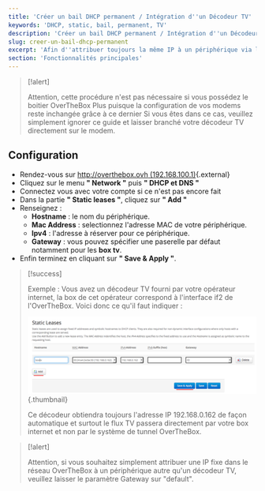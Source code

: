 ```yaml
---
title: 'Créer un bail DHCP permanent / Intégration d''un Décodeur TV'
keywords: 'DHCP, static, bail, permanent, TV'
description: 'Créer un bail DHCP permanent / Intégration d''un Décodeur TV'
slug: creer-un-bail-dhcp-permanent
excerpt: 'Afin d''attribuer toujours la même IP à un périphérique via le service DHCP, vous pouvez créer un bail DHCP permanent. Cette opération est nécessaire pour les décodeurs TV puisque ces derniers ne peuvent pas fonctionner à travers le tunnel OverTheBox.'
section: 'Fonctionnalités principales'
---
```


> [!alert]
>
> Attention, cette procédure n'est pas nécessaire si vous possédez le boitier OverTheBox Plus puisque la configuration de vos modems reste inchangée grâce à ce dernier
> Si vous êtes dans ce cas, veuillez simplement ignorer ce guide et laisser branché votre décodeur TV directement sur le modem.
> 


## Configuration
- Rendez-vous sur [http://overthebox.ovh (192.168.100.1)](http://overthebox.ovh){.external}
- Cliquez sur le menu **" Network "** puis **" DHCP et DNS "**
- Connectez vous avec votre compte si ce n'est pas encore fait
- Dans la partie **" Static leases "**, cliquez sur **" Add "**
- Renseignez :
    - **Hostname** : le nom du périphérique.
    - **Mac Address** : selectionnez l'adresse MAC de votre périphérique.
    - **Ipv4** : l'adresse à réserver pour ce périphérique.
    - **Gateway** : vous pouvez spécifier une paserelle par défaut notamment pour les **box tv**.
- Enfin terminez en cliquant sur **" Save & Apply "**.



> [!success]
>
> Exemple : Vous avez un décodeur TV fourni par votre opérateur internet, la box de cet opérateur correspond à l'interface if2 de l'OverTheBox.
> Voici donc ce qu'il faut indiquer :
> 
> ![overthebox](images/4404.png){.thumbnail}
> 
> Ce décodeur obtiendra toujours l'adresse IP 192.168.0.162 de façon automatique et surtout le flux TV passera directement par votre box internet et non par le système de tunnel OverTheBox.
> 



> [!alert]
>
> Attention, si vous souhaitez simplement attribuer une IP fixe dans le réseau OverTheBox à un périphérique autre qu'un décodeur TV, veuillez laisser le paramètre Gateway sur "default".
> 